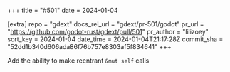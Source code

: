 +++
title = "#501"
date = 2024-01-04

[extra]
repo = "gdext"
docs_rel_url = "gdext/pr-501/godot"
pr_url = "https://github.com/godot-rust/gdext/pull/501"
pr_author = "lilizoey"
sort_key = 2024-01-04
date_time = 2024-01-04T21:17:28Z
commit_sha = "52dd1b340d606ada86f76b757e8303af5f834641"
+++

Add the ability to make reentrant `&mut self` calls
